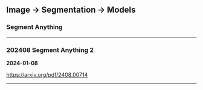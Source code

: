 ## Image -> Segmentation -> Models



### Segment Anything

---

### 202408 Segment Anything 2

**2024-01-08**

https://arxiv.org/pdf/2408.00714

---
